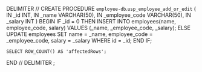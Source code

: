 DELIMITER //
CREATE PROCEDURE `employee-db`.`usp_employee_add_or_edit` (
    IN _id INT,
    IN _name VARCHAR(50),
    IN _employee_code VARCHAR(50),
    IN _salary INT
)
BEGIN
    IF _id = 0 THEN
        INSERT INTO employees(name, employee_code, salary)
        VALUES (_name, _employee_code, _salary);
    ELSE
        UPDATE employees
        SET name = _name,
            employee_code = _employee_code,
            salary = _salary
        WHERE id = _id;
    END IF;

    SELECT ROW_COUNT() AS 'affectedRows';
END //
DELIMITER ;
